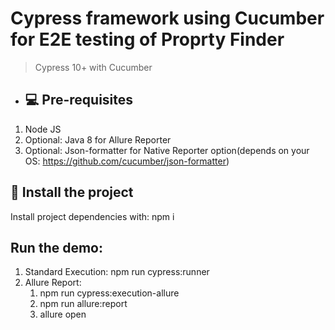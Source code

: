 # Cypress framework using Cucumber for E2E testing of Proprty Finder

> Cypress 10+ with Cucumber

- ## 💻 Pre-requisites

1. Node JS
2. Optional: Java 8 for Allure Reporter
3. Optional: Json-formatter for Native Reporter option(depends on your OS: https://github.com/cucumber/json-formatter)

## 🚀 Install the project

Install project dependencies with: npm i

## Run the demo:

1. Standard Execution: npm run cypress:runner
2. Allure Report: 
   1. npm run cypress:execution-allure
   2. npm run allure:report
   3. allure open
